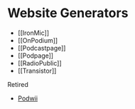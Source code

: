 # Website Generators
* [[IronMic]]
* [[OnPodium]]
* [[Podcastpage]]
* [[Podpage]]
* [[RadioPublic]]
* [[Transistor]]

Retired
* [Podwii](https://podwii.com/)
